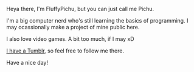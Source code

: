 Heya there, I'm FluffyPichu, but you can just call me Pichu.

I'm a big computer nerd who's still learning the basics of programming. I may ocassionally make a project of mine public here.

I also love video games. A bit too much, if I may xD

[I have a Tumblr](https://www.tumblr.com/fluffypichu876), so feel free to follow me there.

Have a nice day!
